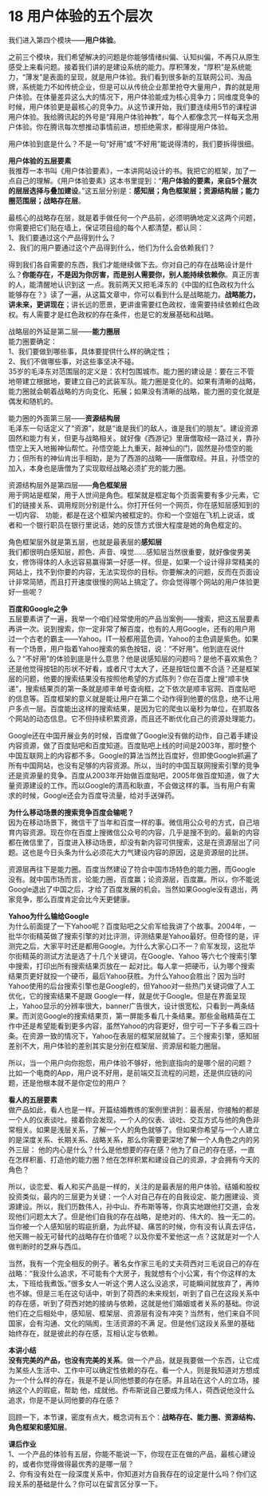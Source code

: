 # 18 用户体验的五个层次

我们进入第四个模块——**用户体验**。

之前三个模块，我们希望解决的问题是你能够情绪纠偏、认知纠偏，不再只从原生感受上来看问题。接着我们讲的是建设系统的能力。厚积薄发，“厚积”是系统能力，“薄发”是表面的呈现，就是用户体验。我们看到很多新的互联网公司、淘品牌，系统能力不如传统企业，但是可以从传统企业那里抢夺大量用户，靠的就是用户体验。在体量差异这么大的情况下，用户体验能成为核心竞争力；同维度竞争的时候，用户体验更是最核心的竞争力。从这节课开始，我们要连续用5节的课程讲用户体验。我给腾讯起的外号是“拜用户体验神教”，每个人都像念咒一样每天念用户体验。你在腾讯每次想推动事情前进，想拒绝需求，都得提用户体验。

用户体验到底是什么？不是一句“好用”或“不好用”能说得清的，我们要拆得很细。

**用户体验的五层要素**<br/>
我推荐一本书叫《用户体验要素》，一本讲网站设计的书。我把它的框架，加了一点自己的理解。《用户体验要素》这本书里提到：“**用户体验的要素，来自5个层次的层层选择与叠加建设**。”这五层分别是：**感知层；角色框架层；资源结构层；能力圈范围层；战略存在层**。

最核心的战略存在层，就是着手做任何一个产品前，必须明确地定义这两个问题，你需要把它们贴在墙上，保证项目组的每个人都清楚，都认同：<br/>	1、我们要通过这个产品得到什么？<br/>	2、我们的用户要通过这个产品得到什么，他们为什么会依赖我们？

得到我们各自需要的东西，我们才能继续做下去。你对自己的存在战略设计是什么？**你能存在，不是因为你厉害，而是别人需要你，别人能持续依赖你**。真正厉害的人，能清醒地认识到这 一点。我前两天又把毛泽东的《中国的红色政权为什么能够存在？》读了一遍，从这篇文章中，你可以看到什么是战略能力。**战略能力，讲未来，更讲现在**；讲长远的愿景，更讲谁需要红色政权，谁需要持续依赖红色政权。有人需要才是红色政权的存在条件，也是它的发展基础和战略。

战略层的外延是第二层——**能力圈层**<br/>能力圈要确定：<br/>	1、我们要做到哪些事，具体要提供什么样的确定性；<br/>	2、我们不做哪些事，对这些事坚决不碰。<br/>35岁的毛泽东对范围层的定义是：农村包围城市。能力圈的建设是：要在三不管地带建立根据地，要建立自己的武装军队。能力圈是变化的。如果有清晰的战略，能力圈就会朝着战略的方向变化、拓展；如果没有清晰的战略，能力圈的变化就是偶发和随机的。

能力圈的外面第三层——**资源结构层**<br/>毛泽东一句话定义了“资源”，就是“谁是我们的敌人，谁是我们的朋友”。建设资源固然和能力有关，但更与战略相关。就好像《西游记》里唐僧取经一路过关，靠孙悟空上天入地搬神仙帮忙。孙悟空能上九重天，敲神仙的门，固然是孙悟空的能力；但所有的神仙肯出手相助，是为了西游的战略——唐僧取经。并且，孙悟空的加入，本身也是唐僧为了实现取经战略必须扩充的能力圈。

资源结构层外是第四层——**角色框架层**<br/>用于网站是框架，用于人世间是角色。框架就是框定每个页面需要有多少元素，它们的链接关系、调用规则分别是什么。你打开任何一个网页，你在感知层感知到的一切内容、 功能，都是在这个框架内被框定的。你和一个空姐在飞机上说话，或者和一个银行职员在银行里说话，她的反馈方式很大程度是她的角色框定的。

角色框架层外就是第五层，也就是最表层的**感知层**<br/>我们都很明白感知层，颜色、声音、嗅觉......感知层当然很重要，就好像俊男美女，修饰得体的人永远容易赢得第一好感一样。但是，如果一个设计得非常精美的网站上，找不到你要的内容，无法实现你的目标。你要解决的问题，反而在页面设计非常简陋，而且打开速度很慢的网站上搞定了。你会觉得哪个网站的用户体验更好一些呢？

**百度和Google之争**<br/>
五层要素讲了一遍，我举一个咱们经常使用的产品当案例——搜索，把这五层要素再讲一次。说到搜索，你一定非常了解百度，也有的人用Google，还有的用户用过一个古老的霸主——Yahoo。IT一般都用蓝色调，Yahoo的主色调是紫色。如果有一个场景，用户指着Yahoo搜索的紫色按钮，说：“不好用”。他到底在说什么？“不好用”的体验到底是什么意思？他是说感知层的问题吗？是他不喜欢紫色？
还是他觉得按钮的形状不好看，或者尺寸太大了，还是按钮位置不合适？还是框架层的问题，他要的搜索结果没有按照他希望的方式陈列？你在百度上搜“顺丰快递”，搜索结果页的第一条就是顺丰单号查询框，之下依次是顺丰官网、百度贴吧的信息等。百度框架的意义就是能让用户在第二个动作得到他要的信息，绝不让用户多点一层。百度能出这样的搜索结果，是因为它的爬虫以毫秒为单位，在抓取各个网站的动态信息。它不但持续积累资源，而且还不断优化自己的资源处理能力。

Google还在中国开展业务的时候，百度做了Google没有做的动作，自己着手建设内容资源，做了百度贴吧和百度知道。百度贴吧上线的时间是2003年，那时整个中国互联网上的内容都不多。Google的算法当然比百度好，但即使Google抓遍了所有中国网站，也没有足够的内容资源。所以，当时的中国互联网搜索引擎的竞争还是资源量的竞争。百度从2003年开始做百度贴吧，2005年做百度知道，做了大量资源建设的工作。而以Google的清高和耿直，不会做这样的事。当有用户有需求的时候，Google还会为百度导流量，给对手送弹药。

**为什么移动场景的搜索竞争百度会输呢？**<br/>
因为在移动场景下，微信干了当年和百度一样的事。微信用公众号的方式，自己培育内容资源。现在你在百度上搜微信公众号的内容，几乎是搜不到的。最新的内容都在微信里了，百度进入移动场景，却没有新内容可供搜索，这是在资源层出了问题。这也是今日头条为什么必须花大力气建设内容的原因，这是资源层的比拼。

资源层再往下是能力圈。百度当然建设了符合中国市场特色的能力圈，而Google没有。就中国市场而言，论能力圈，百度赢；论资源层，百度赢。所以，你不能说Google退出了中国之后，才给了百度发展的机会。当然如果Google没有退出，两家竞争，那么百度肯定会比今天更健康。

**Yahoo为什么输给Google**<br/>
为什么前面提了一下Yahoo呢？百度贴吧之父俞军给我讲了个故事。2004年，一批华尔街精英做了搜索引擎的对比评测，评测结果是Yahoo最好。但奇怪的是，评测完之后，大家平时还是都用Google。为什么大家心口不一？俞军发现，这批华尔街精英的测试方法是选了十几个关键词，在Google、Yahoo 等六七个搜索引擎中搜索，打印出所有搜索结果页放在一 起对比。每人拿一把硬币，认为哪个搜索结果页更好就投一个硬币，最后Yahoo获胜。为什么Yahoo会胜出？因为当时Yahoo使用的后台搜索引擎也是Google的，但Yahoo对一些热门关键词做了人工优化，它的搜索结果不是跟 Google一样，就是优于Google。但是在界面呈现上，Yahoo显示的分辨率很大，banner广告很大，设计很宽松，只看到一两条结果。而浏览Google的搜索结果页，第一屏能多看几十条结果。那些金融精英在工作中还是希望能看到更多内容，虽然Yahoo的内容更好，但宁可一下子多看三四十条。在资源一致的情况下，Yahoo在表层的框架层就输了。三个搜索引擎，感知层差别不大，用户体验的差别其实是分别在框架层、资源层和能力圈层。

所以，当一个用户向你抱怨，用户体验不够好，他到底指向的是哪个层的问题？ 比如一个电商的App，用户说不好用，是前端交互流程的问题，还是供应链的问题，还是他根本就不是你定位的用户？

**看人的五层要素**<br/>
做产品如此，看人也是一样。开篇结婚教练的案例里讲到：最表层，你接触的都是一个人的仪表谈吐。接着你会发现，一个人的仪表、谈吐、交互方式与他的角色非常相关。如果是浅层关系，了解一个人的角色就够了。但如果你希望与一个人建立的是深度关系、长期关系、战略关系，那么你需要更深地了解一个人角色之内的另外三层： 他的内心是什么？什么是他想要的存在感？他为了自己的存在感，一直在怎样积蓄、打造他的能力圈？他在怎样积累和建设自己的资源，才会拥有今天的角色？

所以，谈恋爱、看人和买产品是一样的，关注的是最表层的用户体验。结婚和股权投资类似，最内的三层更为关键：一个人对自己存在的自我设定、能力圈建设、资源建设。所以，我们历数伟人，孙中山、乔布斯等等，你真实地跟他打交道，会发现他们问题太大了。但是他们自我的存在战略，是绝对的、伟大的、独一无二的。当你被一个人感知层的瑕疵折磨，为此怀疑、痛苦的时候，你有没有认真去评估，他天赐一般无可替代的战略存在价值呢？以及你爱不爱他这一点？这就是对一个人做判断时的芝麻与西瓜。

当然，我有一个完全相反的例子。著名女作家三毛的丈夫荷西对三毛说自己的存在战略：“我没什么追求，不可能有个大房子，我就想有个小公寓，有个你这样的太太，下班给我煮饭。”很多女人一听这个男人这么没追求，可能瞬间就放弃了，再帅也不嫁。但是三毛在这句话中，听到了荷西的未来规划，听到了自己在这段关系中的存在感，听到了荷西对她的接纳与依赖，这就是他们婚姻或者关系的基础。你说他们在之后相处中，感知层、框架层、资源层有没有冲突？当然有，他们来自不同国家，会有沟通、文化的隔阂，生活资源的不满 足。但是他们这段关系里的基础始终存在，就是彼此的存在感，互相认定与依赖。

**本讲小结**<br/>
**没有完美的产品，也没有完美的关系**。做一个产品，就是我要做一个东西，让它成为某些人生活中、工作中可以确定性依赖的存在。看一个人，则是我知道对方想成为一个什么样的存在，我是不是认同他想要的存在感。并且站在这个人的立场，接纳这个人的瑕疵，帮助 他，成就他。乔布斯说自己要成为伟人，荷西说他没什么追求，你是不是认同他要的存在感？

回顾一下，本节课，密度有点大，概念词有五个：**战略存在、能力圈、资源结构、角色框架和感知层**。

**课后作业**<br/>
	1、一个产品的体验有五层，你能不能说一下，你现在正在做的产品，最核心建设的，或者你觉得做得最优秀的是哪一层？<br/>
	2、你有没有处在一段深度关系中，你知道对方自我存在的设定是什么吗？你们这段关系的基础是什么？你可以在留言区分享一下。